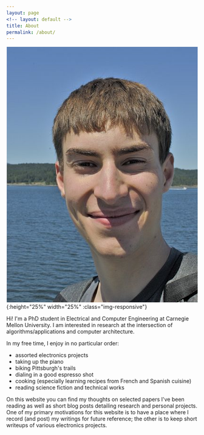 ```yaml
---
layout: page
<!-- layout: default -->
title: About
permalink: /about/
---
```


![Me, somewhere on a boat](/images/me.png){:height="25%" width="25%" :class="img-responsive"}

Hi! I'm a PhD student in Electrical and Computer Engineering at Carnegie Mellon University. I am interested in research at the intersection of algorithms/applications and computer architecture. 

In my free time, I enjoy in no particular order:
* assorted electronics projects
* taking up the piano
* biking Pittsburgh's trails
* dialing in a good espresso shot
* cooking (especially learning recipes from French and Spanish cuisine)
* reading science fiction and technical works

On this website you can find my thoughts on selected papers I've been reading as well as short blog posts detailing research and personal projects. One of my primary motivations for this website is to have a place where I record (and post) my writings for future reference; the other is to keep short writeups of various electronics projects.
